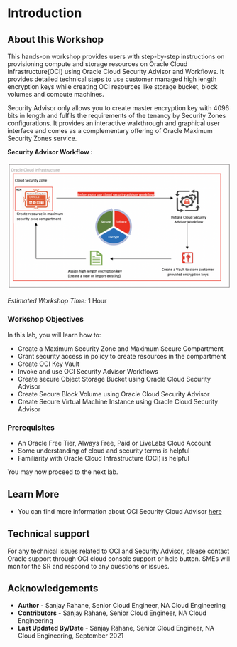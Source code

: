 # Introduction

## About this Workshop

This hands-on workshop provides users with step-by-step instructions on provisioning compute and storage resources on Oracle Cloud Infrastructure(OCI) using Oracle Cloud Security Advisor and Workflows. It provides detailed technical steps to use customer managed high length encryption keys while creating OCI resources like storage bucket, block volumes and compute machines. 

Security Advisor only allows you to create master encryption key with 4096 bits in length and fulfils the requirements of the tenancy by Security Zones configurations. It provides an interactive walkthrough and graphical user interface and comes as a complementary offering of Oracle Maximum Security Zones service.

**Security Advisor Workflow :**

  ![](./images/advisor-workflow.png " ")
  
*Estimated Workshop Time:* 1 Hour



### Workshop Objectives
In this lab, you will learn how to:
* Create a Maximum Security Zone and Maximum Secure Compartment
* Grant security access in policy to create resources in the compartment
* Create OCI Key Vault
* Invoke and use OCI Security Advisor Workflows
* Create secure Object Storage Bucket using Oracle Cloud Security Advisor
* Create Secure Block Volume using Oracle Cloud Security Advisor
* Create Secure Virtual Machine Instance using Oracle Cloud Security Advisor

### Prerequisites
* An Oracle Free Tier, Always Free, Paid or LiveLabs Cloud Account
* Some understanding of cloud and security terms is helpful
* Familiarity with Oracle Cloud Infrastructure (OCI) is helpful

You may now proceed to the next lab.

## Learn More
- You can find more information about OCI Security Cloud Advisor [here](https://docs.oracle.com/en-us/iaas/Content/SecurityAdvisor/Concepts/securityadvisoroverview.htm)


## Technical support
For any technical issues related to OCI and Security Advisor, please contact Oracle support through OCI cloud console support or help button. SMEs will monitor the SR and respond to any questions or issues.

## Acknowledgements
* **Author** - Sanjay Rahane, Senior Cloud Engineer, NA Cloud Engineering
* **Contributors** -  Sanjay Rahane, Senior Cloud Engineer, NA Cloud Engineering
* **Last Updated By/Date** - Sanjay Rahane, Senior Cloud Engineer, NA Cloud Engineering, September 2021

